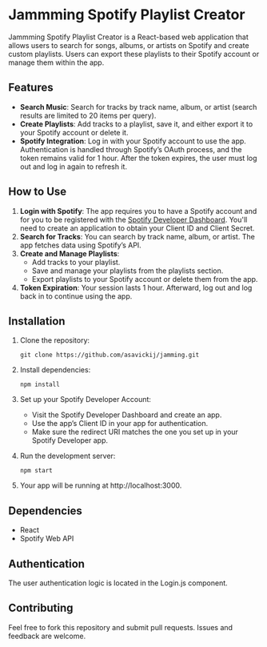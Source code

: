 # Jammming Spotify Playlist Creator

 Jammming Spotify Playlist Creator is a React-based web application that allows users to search for songs, albums, or artists on Spotify and create custom playlists. Users can export these playlists to their Spotify account or manage them within the app.

## Features

- **Search Music**: Search for tracks by track name, album, or artist (search results are limited to 20 items per query).
- **Create Playlists**: Add tracks to a playlist, save it, and either export it to your Spotify account or delete it.
- **Spotify Integration**: Log in with your Spotify account to use the app. Authentication is handled through Spotify’s OAuth process, and the token remains valid for 1 hour. After the token expires, the user must log out and log in again to refresh it.


## How to Use

1. **Login with Spotify**: The app requires you to have a Spotify account and for you to be registered with the [Spotify Developer Dashboard](https://developer.spotify.com/dashboard/). You'll need to create an application to obtain your Client ID and Client Secret.
2. **Search for Tracks**: You can search by track name, album, or artist. The app fetches data using Spotify’s API.
3. **Create and Manage Playlists**:
    - Add tracks to your playlist.
    - Save and manage your playlists from the playlists section.
    - Export playlists to your Spotify account or delete them from the app.
4. **Token Expiration**: Your session lasts 1 hour. Afterward, log out and log back in to continue using the app.

## Installation

1. Clone the repository:
   
   `git clone https://github.com/asavickij/jamming.git`


2. Install dependencies:

   `npm install`

3. Set up your Spotify Developer Account:

    - Visit the Spotify Developer Dashboard and create an app.
    - Use the app’s Client ID in your app for authentication.
    - Make sure the redirect URI matches the one you set up in your Spotify Developer app.

4. Run the development server:

   `npm start`

5. Your app will be running at http://localhost:3000.

## Dependencies

- React
- Spotify Web API

## Authentication

 The user authentication logic is located in the Login.js component.
  
## Contributing
    
 Feel free to fork this repository and submit pull requests. Issues and feedback are welcome.

